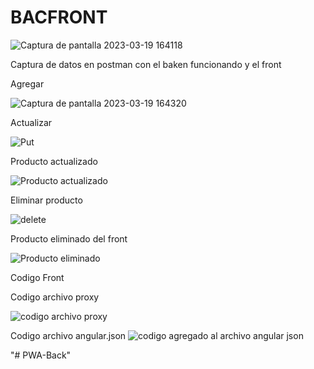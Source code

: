 # BACFRONT

![Captura de pantalla 2023-03-19 164118](https://user-images.githubusercontent.com/126131443/226214284-1ed90ad7-0f2f-419a-b3e9-75fe885fc2ea.png)

Captura de datos en postman con el baken funcionando y el front 

Agregar

![Captura de pantalla 2023-03-19 164320](https://user-images.githubusercontent.com/126131443/226214346-8d26f6bb-082c-423a-9a58-3cec73e5dc5e.png)

Actualizar 

![Put](https://user-images.githubusercontent.com/126131443/226214414-8f18eae9-d448-40ae-82b2-53fcfc30fcdf.png)

Producto actualizado 

![Producto actualizado ](https://user-images.githubusercontent.com/126131443/226214873-7e33fe63-fbc7-4603-aee0-328dd14e9621.png)


Eliminar producto 

![delete](https://user-images.githubusercontent.com/126131443/226214910-8d5540d0-a3eb-41d4-ad8e-44aa55d80706.png)

Producto eliminado del front

![Producto eliminado](https://user-images.githubusercontent.com/126131443/226214964-5a6c7639-23b7-4568-b61d-3ece819fa2b3.png)


Codigo Front 

Codigo archivo proxy

![codigo archivo proxy](https://user-images.githubusercontent.com/126131443/227812258-600568e2-4d74-4eaf-83d6-071f1fb9331b.png)

Codigo archivo angular.json
![codigo agregado al archivo angular json](https://user-images.githubusercontent.com/126131443/227812271-cf7fe650-9ce0-4b28-8f0e-04fd50254532.png)



"# PWA-Back" 
